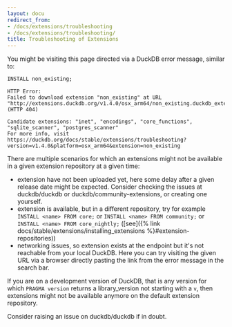 ```yaml
---
layout: docu
redirect_from:
- /docs/extensions/troubleshooting
- /docs/extensions/troubleshooting/
title: Troubleshooting of Extensions
---
```


You might be visiting this page directed via a DuckDB error message, similar to:
```sql
INSTALL non_existing;
```
```console
HTTP Error:
Failed to download extension "non_existing" at URL "http://extensions.duckdb.org/v1.4.0/osx_arm64/non_existing.duckdb_extension.gz" (HTTP 404)

Candidate extensions: "inet", "encodings", "core_functions", "sqlite_scanner", "postgres_scanner"
For more info, visit https://duckdb.org/docs/stable/extensions/troubleshooting?version=v1.4.0&platform=osx_arm64&extension=non_existing
```

There are multiple scenarios for which an extensions might not be available in a given extension repository at a given time:
* extension have not been uploaded yet, here some delay after a given release date might be expected. Consider checking the issues at duckdb/duckdb or duckdb/community-extensions, or creating one yourself.
* extension is available, but in a different repository, try for example `INSTALL <name> FROM core;` or `INSTALL <name> FROM community;` or `INSTALL <name> FROM core_nightly;` ([see]({% link docs/stable/extensions/installing_extensions %}#extension-repositories)) 
* networking issues, so extension exists at the endpoint but it's not reachable from your local DuckDB. Here you can try visiting the given URL via a browser directly pasting the link from the error message in the search bar.

If you are on a development version of DuckDB, that is any version for which `PRAGMA version` returns a library_version not starting with a `v`, then extensions might not be available anymore on the default extension repository.

Consider raising an issue on duckdb/duckdb if in doubt.
